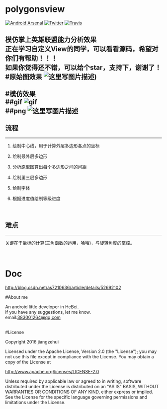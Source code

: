 # polygonsview

[![Android Arsenal](https://img.shields.io/badge/Android%20Arsenal-polygonsview-green.svg?style=true)](https://android-arsenal.com/details/3/4408)
[![Twitter](https://img.shields.io/badge/Gradle-2.1.0-brightgreen.svg)](https://github.com/jiangzehui/polygonsview)
[![Travis](https://img.shields.io/badge/details-1.0-orange.svg)](http://blog.csdn.net/as7210636/article/details/52692102)

模仿掌上英雄联盟能力分析效果
<br>
正在学习自定义View的同学，可以看看源码，希望对你们有帮助！！！
<br>
如果你觉得还不错，可以给个star，支持下，谢谢了！
<br>
#原始图效果
![这里写图片描述](https://github.com/jiangzehui/polygonsview/blob/master/png/p2.png))
<br><br>
#模仿效果
<br>
##gif
![gif](https://github.com/jiangzehui/polygonsview/blob/master/png/p3.gif)
<br>
##png
![这里写图片描述](https://github.com/jiangzehui/polygonsview/blob/master/png/p1.png)
<br><br>
流程
--


----------

 1. 绘制中心线，用于计算外层多边形各点的坐标
 2. 绘制最外层多边形
 3. 分析原型图算出每个多边形之间的间距
 4. 绘制里三层多边形
 5. 绘制字体
 6. 根据进度值绘制等级进度


    <br>

难点
--


----------
关键在于坐标的计算(三角函数的运用，哈哈)，与旋转角度的掌控。
<br>
<br>
<br>

# Doc
http://blog.csdn.net/as7210636/article/details/52692102
<br>


#About me

An android little developer in HeBei.<br>
If you have any suggestions, let me know.<br>
email:383001264@qq.com

<br>
#License

Copyright 2016 jiangzehui

Licensed under the Apache License, Version 2.0 (the "License"); you may not use this file except in compliance with the License. You may obtain a copy of the License at

http://www.apache.org/licenses/LICENSE-2.0

Unless required by applicable law or agreed to in writing, software distributed under the License is distributed on an "AS IS" BASIS, WITHOUT WARRANTIES OR CONDITIONS OF ANY KIND, either express or implied. See the License for the specific language governing permissions and limitations under the License.
